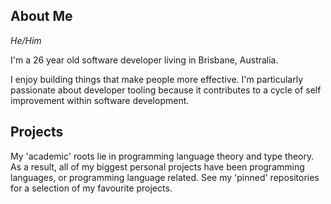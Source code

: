 ## About Me

*He/Him*

I'm a 26 year old software developer living in Brisbane, Australia.

I enjoy building things that make people more effective. I'm particularly passionate about
developer tooling because it contributes to a cycle of self improvement within software development.

## Projects

My 'academic' roots lie in programming language theory and type theory. As a result, all of my biggest
personal projects have been programming languages, or programming language related. See my 'pinned' repositories for
a selection of my favourite projects.
